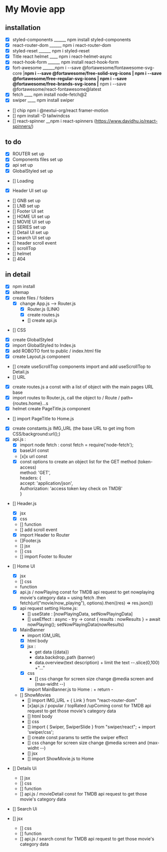 # My Movie app

## installation
- [x] styled-components ______  npm install styled-components
- [x] react-router-dom ______ npm i react-router-dom
- [x] styled-reset ______ npm i styled-reset
- [x] Title react helmet ____ npm i react-helmet-async 
- [x] react-hook-form ______ npm install react-hook-form
- [x] fort-awesome ______npm i --save @fortawesome/fontawesome-svg-core
		  |____npm i --save @fortawesome/free-solid-svg-icons
		  |    npm i --save @fortawesome/free-regular-svg-icons
		  |    npm i --save @fortawesome/free-brands-svg-icons
	  	  |____ npm i --save @fortawesome/react-fontawesome@latest
- [x] fetch ____ npm install node-fetch@2 
- [x] swiper ____ npm install swiper
- [] chip npm i @nextui-org/react framer-motion
- [] npm install -D tailwindcss
- [] react-spinner __npm i react-spinners (https://www.davidhu.io/react-spinners/)

## to do 
- [x] ROUTER set up
- [x] Components files set up
- [x] api set up
- [x] GlobalStyled set up
- [] Loading
- [x] Header UI set up
- [] GNB set up
- [] LNB set up
- [] Footer UI set
- [] HOME UI set up
- [] MOVIE UI set up
- [] SERIES set up
- [] Detail UI set up
- [] search UI set up
- [] header scroll event
- [] scrollTop
- [] helmet <HelmetProvider>
- [] 404


## in detail

- [x] npm install
- [x] sitemap 
- [x] create files / folders
    - [x] change App.js --> Router.js
        - [x] Router.js (LINK)
        - [x] create routes.js 
        - [] create api.js
- [] CSS
 - [x] create GlobalStyled     
 - [X] import GlobalStyled to Index.js
 - [x] add ROBOTO font to public / index.html file
 - [x] create Layout.js component
 - [] create useScrollTop components import and add useScrollTop to  Detail.js
- [] URL 
 - [x] create routes.js a const with a list of object with the main pages URL base
 - [x] import routes to Router.js, call the object to / Route / path={routes.home}...s
 - [x] helmet create PageTitle.js component
 - [] import PageTitle to Home.js
 - [x] create constants.js  IMG_URL (the base URL to get img from CSS/background:url();)
 - [x] api.js :
    - [x] import node fetch : const fetch = require('node-fetch');
    - [x] baseUrl const
    - [x]x url const
    - [x] const options to create an object list for the GET method (token-access) <br>
      method: 'GET',<br>
  headers: {<br>
    accept: 'application/json',<br>
    Authorization: 'access token key check on TMDB' <br>
  }

- [] Header.js
   - [x] jsx 
   - [x] css
   - [] function
   - [] add scroll event 
   - [x] import Header to Router

   - []Footer.js
   - [] jsx
   - [] css
   - [] import Footer to Router

- [] Home UI
    - [x] jsx
    - [] css
    - function
    - [x] api.js / nowPlaying const for TMDB api request to get nowplaying movie's category data = using fetch .then
      fetch(url("movie/now_playing"), options).then((res) => res.json())
    - [x] api request setting Home.js:
        - [] useState : [nowPlayingData, setNowPlayingData]
        - [] useEffect : async - try ->  const { results : nowResults } = await nowPlaying();   setNowPlayingData(nowResults)
    - [x] MainBanner
        - import IGM_URL
        - [x] html body
        - [x] jsx :
            - get data ({data})
            - data.backdrop_path (banner) 
            -  data.overview(text description) + limit the text --.slice(0,100) +"..."
        - [x] css
          - [] css change for screen size change @media screen and (max-widht --)
        - [x] import MainBanner.js to Home : + return - <MainBanner data={nowPlayingData[0]} />
    - [] ShowMovies
        - [] import IMG_URL +  { Link } from "react-router-dom"
        - [x]api.js /  popular / topRated /upComing const for TMDB api request to get those movie's category data
        - [] html body
        - [] css
         - [] import { Swiper, SwiperSlide } from "swiper/react"; + import 'swiper/css';
         - [] create const params to settle the swiper effect
         - [] css change for screen size change @media screen and (max-widht --)
        - [] jsx
        - [] import ShowMovie.js to Home
   
- [] Details Ui
     - [] jsx
     - [] css
     - [] function
     - [] api.js / movieDetail const for TMDB api request to get those movie's category data
- [] Search Ui
 - [] jsx
     - [] css
     - [] function
     - [] api.js / search const for TMDB api request to get those movie's category data